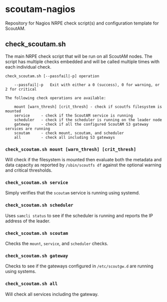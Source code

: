 # scoutam-nagios #

Repository for Nagios NRPE check script(s) and configuration template for ScoutAM.

## check_scoutam.sh ##

The main NRPE check script that will be run on all ScoutAM nodes. The script has multiple checks embedded and will be called multiple times with each individual check.

```
check_scoutam.sh [--passfail|-p] operation

    --passfail|-p   Exit with either a 0 (success), 0 for warning, or 2 for critical

The following check operations are available:

    mount [warn_thresh] [crit_thresh] - check if scoutfs filesystem is mounted
    service     - check if the ScoutAM service is running
    scheduler   - check if the scheduler is running on the leader node
    gateway     - check if all the configured ScoutAM S3 gateway services are running
    scoutam     - check mount, scoutam, and scheduler
    all         - check all including S3 gateways
```

### `check_scoutam.sh mount [warn_thresh] [crit_thresh]` ###

Will check if the filesystem is mounted then evaluate both the metadata and data capacity as reported by `/sbin/scoutfs df` against the optional warning and critical thresholds.

### `check_scoutam.sh service` ###

Simply verifies that the `scoutam` service is running using systemd.

### `check_scoutam.sh scheduler` ###

Uses `samcli status` to see if the scheduler is running and reports the IP address of the leader.

### `check_scoutam.sh scoutam` ###

Checks the `mount`, `service`, and `scheduler` checks.

### `check_scoutam.sh gateway` ###

Checks to see if the gateways configured in `/etc/scoutgw.d` are running using systems.

### `check_scoutam.sh all` ###

Will check all services including the gateway.
